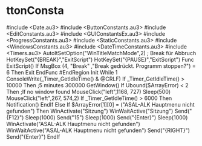 # ttonConsta
 #include &lt;Date.au3> #include &lt;ButtonConstants.au3> #include &lt;EditConstants.au3> #include &lt;GUIConstantsEx.au3> #include &lt;ProgressConstants.au3> #include &lt;StaticConstants.au3> #include &lt;WindowsConstants.au3> #include &lt;DateTimeConstants.au3> #include &lt;Timers.au3> AutoItSetOption("WinTitleMatchMode",2)   ; Break für Abbruch HotKeySet("{BREAK}","ExitScript") HotKeySet("{PAUSE}","ExitScript") Func ExitScript()     If MsgBox (4, "Break" ,"Break gedrückt. Programm stoppen?") = 6 Then Exit EndFunc #EndRegion Init  While 1 ConsoleWrite(_Timer_GetIdleTime() &amp; @CRLF) If _Timer_GetIdleTime() > 10000 Then ;5 minutes 300000        GetWindow()        If Ubound($ArrayError) &lt; 2 Then ;If no window found          MouseClick("left",1168, 727)          Sleep(500)          MouseClick("left",267, 574,2)             If _Timer_GetIdleTime() > 6000 Then             Notification()             EndIf       Else           If $ArrayError[1][0] = ("ASAL-ALK Hauptmenu nicht gefunden") Then             WinActivate("Sitzung")             WinWaitActive("Sitzung")             Send("{F12}")             Sleep(1000)             Send("15")             Sleep(1000)             Send("{Enter}")             Sleep(1000)             WinActivate("ASAL-ALK Hauptmenu nicht gefunden")             WinWaitActive("ASAL-ALK Hauptmenu nicht gefunden")             Send("{RIGHT}")             Send("{Enter}")          EndIf
